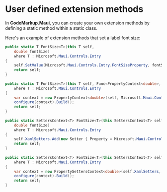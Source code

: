 # User defined extension methods

In __CodeMarkup.Maui__, you can create your own extension methods by defining a static method within a static class.

Here's an example of extension methods that set a label font size:

```cs
public static T FontSize<T>(this T self,
    double fontSize)
    where T : Microsoft.Maui.Controls.Entry
{
    self.SetValue(Microsoft.Maui.Controls.Entry.FontSizeProperty, fontSize);
    return self;
}
        
public static T FontSize<T>(this T self, Func<PropertyContext<double>, IPropertyBuilder<double>> configure)
    where T : Microsoft.Maui.Controls.Entry
{
    var context = new PropertyContext<double>(self, Microsoft.Maui.Controls.Entry.FontSizeProperty);
    configure(context).Build();
    return self;
}
        
public static SettersContext<T> FontSize<T>(this SettersContext<T> self,
    double fontSize)
    where T : Microsoft.Maui.Controls.Entry
{
    self.XamlSetters.Add(new Setter { Property = Microsoft.Maui.Controls.Entry.FontSizeProperty, Value = fontSize });
    return self;
}
        
public static SettersContext<T> FontSize<T>(this SettersContext<T> self, Func<PropertySettersContext<double>, IPropertySettersBuilder<double>> configure)
    where T : Microsoft.Maui.Controls.Entry
{
    var context = new PropertySettersContext<double>(self.XamlSetters, Microsoft.Maui.Controls.Entry.FontSizeProperty);
    configure(context).Build();
    return self;
}
```
